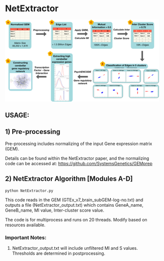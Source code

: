 # NetExtractor

![GitHub Logo](workflow1.png)

## USAGE:

## 1) Pre-processing

Pre-processing includes normalizing of the input Gene expression matrix (GEM). 

Details can be found within the NetExtractor paper, and the normalizing code can be accessed at: https://github.com/SystemsGenetics/GEMprep


## 2) NetExtractor Algorithm [Modules A-D]
```
python NetExtractor.py
```

This code reads in the GEM (GTEx_v7_brain_subGEM-log-no.txt) and outputs a file (NetExtractor_output.txt) which contains GeneA_name, GeneB_name, MI value, Inter-cluster score value.

The code is for multiprocess and runs on 20 threads. Modify based on resources available.

### Important Notes:

1) NetExtractor_output.txt will include unfiltered MI and S values. Thresholds are determined in postprocessing.

